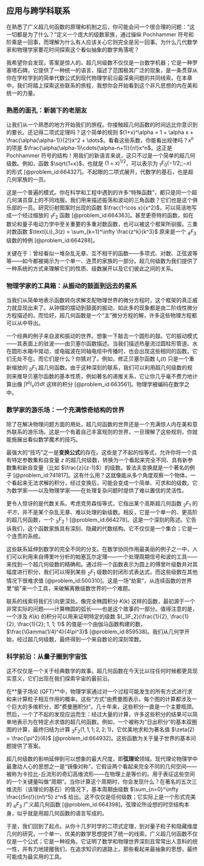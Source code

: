 ## 应用与跨学科联系

在熟悉了广义超几何函数的原理和机制之后，你可能会问一个很合理的问题：“这一切都是为了什么？”定义一个庞大的级数家族，通过操纵 Pochhammer 符号和阶乘是一回事，而理解为什么有人应该关心它则完全是另一回事。为什么几代数学家和物理学家要花时间探索这个看似抽象的数学角落呢？

我希望你会发现，答案是惊人的。超几何级数不仅仅是一台数学机器；它是一种罗塞塔石碑。它提供了一种统一的语言，描述了范围极其广泛的现象，是一条贯穿从你在学校学到的简单代数公式到现代物理学前沿最深奥问题的共同线索。在本章中，我们将踏上探索这些联系的旅程，我想你会开始看到这个非凡思想的内在美和统一的力量。

### 熟悉的面孔：新装下的老朋友

让我们从一个熟悉的地方开始我们的旅程。你接触超几何函数的时间远比你意识到的要长。还记得二项式定理吗？这个简单的规则 $(1+x)^\alpha = 1 + \alpha x + \frac{\alpha(\alpha-1)}{2!}x^2 + \dots$。看看这些系数，你能看出规律吗？$x^n$ 的项是 $\frac{\alpha(\alpha-1)\cdots(\alpha-n+1)}{n!}x^n$。这正是 Pochhammer 符号的结构！用我们的新语言来说，这只不过是一个简单的超几何级数。例如，函数 $\sqrt{1+x}$，也就是 $(1+x)^{1/2}$，可以表示为 ${}_1F_0(-1/2; ; -x)$ 的形式 [@problem_id:664327]。不起眼的二项式展开，代数学的基石，也是超几何家族的一员。

这是一个普遍的模式。你在科学和工程中遇到的许多“特殊函数”，都只是同一个超几何演员穿上的不同戏服。我们用来描述振荡和波动的三角函数？它们也是这个俱乐部的一员。研究衍射图案时出现的函数 $\frac{1-\cos x}{x^2}$，可以简洁地写成一个经过缩放的 ${}_1F_2$ 函数 [@problem_id:664363]。甚至更奇特的函数，如在数论和量子电动力学中至关重要的多重对数函数，也可以被这个框架所驯服。三重对数函数 $\text{Li}_3(z) = \sum_{k=1}^\infty \frac{z^k}{k^3}$ 原来是一个 ${}_4F_3$ 级数的特例 [@problem_id:664288]。

关键在于：曾经看似一堆杂乱无章、互不相干的函数——多项式、对数、正弦波等等——如今都被揭示为一个单一、连贯的家族的一部分。超几何级数为我们提供了一种系统的方式来理解它们的性质、级数展开以及它们彼此之间的关系。

### 物理学家的工具箱：从振动的鼓面到远去的星系

当我们从简单地表示函数转向求解支配物理世界的微分方程时，这个框架的真正威力就显现出来了。从钟摆的摆动到鼓面的振动，如此多的现象都是由二阶线性微分方程描述的。而恰好，超几何函数是一个“主”微分方程的解，许多这些物理方程都可以从中导出。

一个经典的例子来自波和振动的世界。想象一下敲击一个圆形的鼓。它的振动模式——其表面上的驻波——由贝塞尔函数描述。当我们描述热量流过圆柱形管道、水在圆形水箱中晃动，或电磁波在同轴电缆中传播时，也会出现这些相同的函数。它们无处不在。而它们是什么？你猜对了。例如，修正贝塞尔函数 $I_\nu(t)$ 只是一个重新缩放的 ${}_0F_1$ 超几何函数。由于这种深刻的联系，我们可以利用超几何级数的规则来推导贝塞尔函数的基本性质，例如著名的递推关系，它让你几乎毫不费力地计算出像 $\int t^{\mu} I_\nu(t) dt$ 这样的积分 [@problem_id:663561]。物理学被编码在数学之中。

### 数学家的游乐场：一个充满惊奇结构的世界

除了在解决物理问题方面的用处，超几何函数的世界还是一个充满惊人内在美和意外联系的游乐场。这是一个有着自己丰富规则的世界，一旦理解了这些规则，你就能施展出看似数学魔术的技巧。

最强大的“技巧”之一是**变换公式**的存在。这些是了不起的恒等式，允许你将一个具有特定参数集和自变量 $z$ 的超几何级数，转换为一个看起来完全不同、具有新参数集和新自变量（比如 $\frac{z}{z-1}$）的级数。普法夫变换就是一个著名的例子 [@problem_id:741817]。这有什么用？这就像能从多个角度观察一个物体。一个看起来无法求解的积分，经过变换后，可能会变成一个简单、可求和的级数。它为数学家——以及物理学家——在处理复杂问题时提供了难以置信的灵活性。

更令人惊讶的是代数关系。考虑克劳森恒等式，它指出某个高斯超几何函数 ${_2F_1}$ 的*平方*，并不是某个杂乱无章、难以处理的新级数。相反，它是一个单一的、更高阶的超几何函数，一个 ${_3F_2}$！[@problem_id:664278]。这是一个深刻的陈述。它告诉我们，这个函数家族具有深刻、隐藏的代数结构。它不仅仅是一个集合；它是一个连贯的系统。

这些联系延伸到数学的完全不同的分支。在数学协同作用最美丽的例子之一中，人们可以利用来自傅里叶分析的帕塞瓦尔定理——一个处理周期信号和波的工具——来找到一个超几何级数的精确和。通过将一个函数表示为圆上的傅里叶级数并对其幅度进行积分，我们可以得到某些 ${}_2F_1$ 级数的封闭形式表达式，而这些级数在其他情况下很难求值 [@problem_id:500310]。这是一场“劫案”，从连续函数的世界里“偷”来一个工具，来破解离散级数世界的一个难题。

联系的线索将我们引向更深处。像完全椭圆积分 $K(k)$ 这样的函数，最初源于一个非常实际的问题——计算椭圆的弧长——也是这个故事的一部分。值得注意的是，一个涉及 $K(k)$ 的积分可以用来证明特定的级数 ${_3F_2}(\frac{1}{2}, \frac{1}{2}, \frac{1}{2}; 1, 1; 1)$ 的值是一个由伽马函数构建的数，$\frac{\Gamma(1/4)^4}{4\pi^3}$ [@problem_id:859538]。我们从几何学开始，经过超几何级数，最终得到一个来自数论的深刻常数。

### 科学前沿：从量子圈到宇宙弦

这不仅仅是一个关于经典数学的故事。超几何函数在今天比以往任何时候都更具现实意义，它们出现在我们探索宇宙的最前沿。

在**量子场论 (QFT)**中，物理学家通过对一个过程可能发生的所有方式进行求和来计算粒子相互作用的概率。这些“方式”由费曼图表示，每个图的计算都涉及一个巨大的多维积分，即“费曼圈积分”。几十年来，这些积分一直是一个主要瓶颈。然后，一个了不起的发现应运而生：经过大量的计算，许多这些积分的结果可以简单地表示为在特定点求值的超几何函数。例如，一个被称为“日出积分”的基本双圈图的计算，最终归结为计算 ${_3F_2}(1,1,1;2,2;1)$，它优美地求和为著名值 $\zeta(2) = \frac{\pi^2}{6}$ [@problem_id:664932]。这些函数为关于量子世界的基本问题提供了答案。

超几何级数的影响延伸到可以想象的最大尺度，即**弦理论**领域。现代理论物理学中最激动人心的思想之一是“镜像对称”，它假设两个看起来完全不同的几何空间——被称为卡拉比-丘流形的奇幻高维流形——在物理上是等价的。用于表征这些空间的一个关键量叫做“周期”。当你计算这个周期时，你会发现什么？在著名的五次三维流形（该理论的基石）的情况下，基本周期由级数 $\sum_{n=0}^\infty \frac{(5n)!}{(n!)^5} z^n$ 给出。这不仅仅是任何级数；它实际上是一个形式完美的 ${}_4F_3$ 广义超几何函数 [@problem_id:664398]。弦理论所设想的时空结构本身，似乎就是用超几何函数的语言写成的。

于是，我们回到了起点。从你十几岁时学的二项式定理，到对量子粒子和隐藏维度几何的研究，一个单一、优美的数学思想提供了统一的线索。广义超几何函数不仅仅是一个公式；它是一种视角。它证明了数学和物理世界深刻且常常出人意料的统一性，并有力地提醒我们，在追求知识的道路上，那些看起来最抽象的思想，最终可能成为最实用的工具。